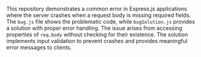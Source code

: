 This repository demonstrates a common error in Express.js applications where the server crashes when a request body is missing required fields. The `bug.js` file shows the problematic code, while `bugSolution.js` provides a solution with proper error handling.  The issue arises from accessing properties of `req.body` without checking for their existence.  The solution implements input validation to prevent crashes and provides meaningful error messages to clients.